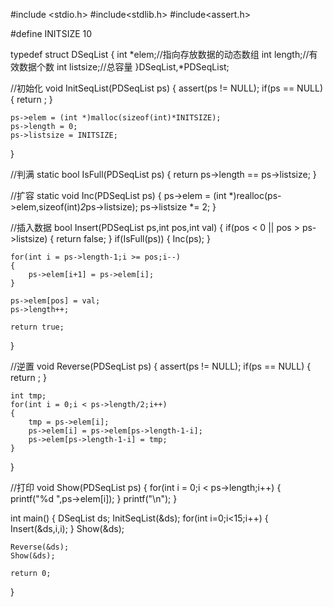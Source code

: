 #include <stdio.h>
#include<stdlib.h>
#include<assert.h>

#define INITSIZE 10

typedef struct DSeqList
{
	int *elem;//指向存放数据的动态数组
	int length;//有效数据个数
	int listsize;//总容量
}DSeqList,*PDSeqList;

//初始化
void InitSeqList(PDSeqList ps)
{
	assert(ps != NULL);
	if(ps == NULL)
	{
		return ;
	}

	ps->elem = (int *)malloc(sizeof(int)*INITSIZE);
	ps->length = 0;
	ps->listsize = INITSIZE;
}

//判满
static bool IsFull(PDSeqList ps)
{
	return ps->length == ps->listsize;
}

//扩容
static void Inc(PDSeqList ps)
{
	ps->elem = (int *)realloc(ps->elem,sizeof(int)*2*ps->listsize);
	ps->listsize *= 2;
}

//插入数据
bool Insert(PDSeqList ps,int pos,int val)
{
	if(pos < 0 || pos > ps->listsize)
	{
		return false;
	}
	if(IsFull(ps))
	{
		Inc(ps);
	}

	for(int i = ps->length-1;i >= pos;i--)
	{
		ps->elem[i+1] = ps->elem[i];
	}

	ps->elem[pos] = val;
	ps->length++;

	return true;
}

//逆置
void Reverse(PDSeqList ps)
{
	assert(ps != NULL);
	if(ps == NULL)
	{
		return ;
	}

	int tmp;
	for(int i = 0;i < ps->length/2;i++)
	{
		tmp = ps->elem[i];
		ps->elem[i] = ps->elem[ps->length-1-i];
		ps->elem[ps->length-1-i] = tmp;
	}
}

//打印
void Show(PDSeqList ps)
{
	for(int i = 0;i < ps->length;i++)
	{
		printf("%d ",ps->elem[i]);
	}
	printf("\n");
}

int main()
{
	DSeqList ds;
	InitSeqList(&ds);
	for(int i=0;i<15;i++)
	{
		Insert(&ds,i,i);
	}
	Show(&ds);

	Reverse(&ds);
	Show(&ds);

	return 0;
}
